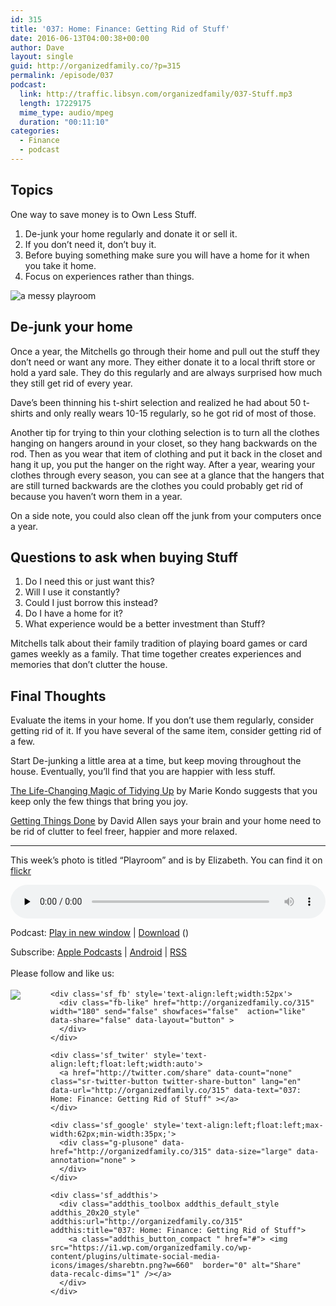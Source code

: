 ```yaml
---
id: 315
title: '037: Home: Finance: Getting Rid of Stuff'
date: 2016-06-13T04:00:38+00:00
author: Dave
layout: single
guid: http://organizedfamily.co/?p=315
permalink: /episode/037
podcast:
  link: http://traffic.libsyn.com/organizedfamily/037-Stuff.mp3
  length: 17229175
  mime_type: audio/mpeg
  duration: "00:11:10"
categories:
  - Finance
  - podcast
---
```

## Topics

One way to save money is to Own Less Stuff.

  1. De-junk your home regularly and donate it or sell it.
  2. If you don&#8217;t need it, don&#8217;t buy it.
  3. Before buying something make sure you will have a home for it when you take it home.
  4. Focus on experiences rather than things.

<img src="https://i0.wp.com/organizedfamily.co/wp-content/uploads/2016/06/playroom.jpg?w=660" alt="a messy playroom" data-recalc-dims="1" /> 

## De-junk your home

Once a year, the Mitchells go through their home and pull out the stuff they don&#8217;t need or want any more. They either donate it to a local thrift store or hold a yard sale. They do this regularly and are always surprised how much they still get rid of every year.

Dave&#8217;s been thinning his t-shirt selection and realized he had about 50 t-shirts and only really wears 10-15 regularly, so he got rid of most of those.

Another tip for trying to thin your clothing selection is to turn all the clothes hanging on hangers around in your closet, so they hang backwards on the rod. Then as you wear that item of clothing and put it back in the closet and hang it up, you put the hanger on the right way. After a year, wearing your clothes through every season, you can see at a glance that the hangers that are still turned backwards are the clothes you could probably get rid of because you haven&#8217;t worn them in a year.

On a side note, you could also clean off the junk from your computers once a year.

## Questions to ask when buying Stuff

  1. Do I need this or just want this?
  2. Will I use it constantly?
  3. Could I just borrow this instead?
  4. Do I have a home for it?
  5. What experience would be a better investment than Stuff?

Mitchells talk about their family tradition of playing board games or card games weekly as a family. That time together creates experiences and memories that don&#8217;t clutter the house.

## Final Thoughts

Evaluate the items in your home. If you don&#8217;t use them regularly, consider getting rid of it. If you have several of the same item, consider getting rid of a few.

Start De-junking a little area at a time, but keep moving throughout the house. Eventually, you&#8217;ll find that you are happier with less stuff.

[The Life-Changing Magic of Tidying Up](http://www.amazon.com/dp/1607747308/?tag=digitalbias-20) by Marie Kondo suggests that you keep only the few things that bring you joy.

[Getting Things Done](http://www.amazon.com/dp/0143126563/?tag=digitalbias-20) by David Allen says your brain and your home need to be rid of clutter to feel freer, happier and more relaxed.

* * *

This week’s photo is titled “Playroom” and is by Elizabeth. You can find it on [flickr](https://www.flickr.com/photos/table4five/377763536)

<div class="powerpress_player" id="powerpress_player_5359">
  <audio class="wp-audio-shortcode" id="audio-315-39" preload="none" style="width: 100%;" controls="controls"><source type="audio/mpeg" src="http://traffic.libsyn.com/organizedfamily/037-Stuff.mp3?_=39" /><a href="http://traffic.libsyn.com/organizedfamily/037-Stuff.mp3">http://traffic.libsyn.com/organizedfamily/037-Stuff.mp3</a></audio>
</div>

<p class="powerpress_links powerpress_links_mp3">
  Podcast: <a href="http://traffic.libsyn.com/organizedfamily/037-Stuff.mp3" class="powerpress_link_pinw" target="_blank" title="Play in new window" onclick="return powerpress_pinw('http://organizedfamily.co/?powerpress_pinw=315-podcast');" rel="nofollow">Play in new window</a> | <a href="http://traffic.libsyn.com/organizedfamily/037-Stuff.mp3" class="powerpress_link_d" title="Download" rel="nofollow" download="037-Stuff.mp3">Download</a> ()
</p>

<p class="powerpress_links powerpress_subscribe_links">
  Subscribe: <a href="https://itunes.apple.com/us/podcast/organized-family/id1047979605?mt=2&ls=1#episodeGuid=http%3A%2F%2Forganizedfamily.co%2F%3Fp%3D315" class="powerpress_link_subscribe powerpress_link_subscribe_itunes" title="Subscribe on Apple Podcasts" rel="nofollow">Apple Podcasts</a> | <a href="http://subscribeonandroid.com/organizedfamily.co/feed/podcast" class="powerpress_link_subscribe powerpress_link_subscribe_android" title="Subscribe on Android" rel="nofollow">Android</a> | <a href="http://organizedfamily.co/feed/podcast" class="powerpress_link_subscribe powerpress_link_subscribe_rss" title="Subscribe via RSS" rel="nofollow">RSS</a>
</p>

<div class='sfsi_Sicons' style='width: 100%; display: inline-block; vertical-align: middle; text-align:left'>
  <div style='margin:0px 8px 0px 0px; line-height: 24px'>
    <span>Please follow and like us:</span>
  </div>
  
  <div class='sfsi_socialwpr'>
    <div class='sf_subscrbe' style='text-align:left;float:left;width:64px'>
      <a href="http://www.specificfeeds.com/widget/emailsubscribe/MTc5ODgx/OA==/" target="_blank"><img src="https://i2.wp.com/organizedfamily.co/wp-content/plugins/ultimate-social-media-icons/images/follow_subscribe.png?w=660" data-recalc-dims="1" /></a>
    </div>
    
    <div class='sf_fb' style='text-align:left;width:52px'>
      <div class="fb-like" href="http://organizedfamily.co/315" width="180" send="false" showfaces="false"  action="like" data-share="false" data-layout="button" >
      </div>
    </div>
    
    <div class='sf_twiter' style='text-align:left;float:left;width:auto'>
      <a href="http://twitter.com/share" data-count="none" class="sr-twitter-button twitter-share-button" lang="en" data-url="http://organizedfamily.co/315" data-text="037: Home: Finance: Getting Rid of Stuff" ></a>
    </div>
    
    <div class='sf_google' style='text-align:left;float:left;max-width:62px;min-width:35px;'>
      <div class="g-plusone" data-href="http://organizedfamily.co/315" data-size="large" data-annotation="none" >
      </div>
    </div>
    
    <div class='sf_addthis'>
      <div class="addthis_toolbox addthis_default_style addthis_20x20_style" addthis:url="http://organizedfamily.co/315" addthis:title="037: Home: Finance: Getting Rid of Stuff">
        <a class="addthis_button_compact " href="#"> <img src="https://i1.wp.com/organizedfamily.co/wp-content/plugins/ultimate-social-media-icons/images/sharebtn.png?w=660"  border="0" alt="Share" data-recalc-dims="1" /></a>
      </div>
    </div>
  </div>
</div>